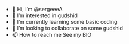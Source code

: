- 👋 Hi, I’m @sergeeeA
- 👀 I’m interested in gudshid
- 🌱 I’m currently learning some basic coding
- 💞️ I’m looking to collaborate on some gudshid
- 📫 How to reach me See my BIO

<!---
sergeeeA/sergeeeA is a ✨ special ✨ repository because its `README.md` (this file) appears on your GitHub profile.
You can click the Preview link to take a look at your changes.
--->
